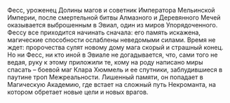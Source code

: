 <!--2017-02-14 21:29:52-->
Фесс, уроженец Долины магов и советник Императора Мельинской Империи, после смертельной битвы Алмазного и Деревянного Мечей оказывается выброшенным в Эвиал, один из миров Упорядоченного. Фессу все приходится начинать сначала: его память искажена, магические способности ослаблены неведомыми силами. Время не ждет: пророчества сулят новому дому мага скорый и страшный конец. Но ни Фесс, ни кто иной в Эвиале не догадывается, что, сами того не ведая, руку к этому приложили те, кому на роду написано миры спасать – боевой маг Клара Хюммель и ее спутники, заблудившиеся в паутине троп Межреальности. Лишенный памяти, он попадает в Магическую Академию, где встает на сложный путь Некроманта, на котором обретает новые цели и новых врагов.